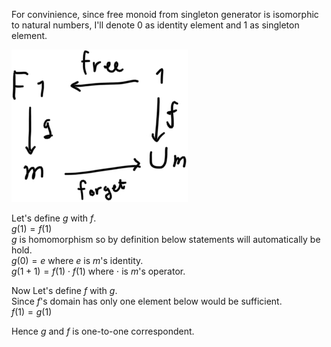 For convinience, since free monoid from singleton generator is isomorphic to natural numbers, I'll denote 0 as identity element and 1 as singleton element.

![](IMG_F92ACCF53977-1.jpeg)

Let's define $`g`$ with $`f`$.  
$`g(1) = f(1)`$  
$`g`$ is homomorphism so by definition below statements will automatically be hold.  
$`g(0) = e`$ where $`e`$ is $`m`$'s identity.  
$`g(1 + 1) = f(1) \cdot f(1)`$ where $`\cdot`$ is $`m`$'s operator.  

Now Let's define $`f`$ with $`g`$.  
Since $`f`$'s domain has only one element below would be sufficient.  
$`f(1) = g(1)`$  

Hence $`g`$ and $`f`$ is one-to-one correspondent.